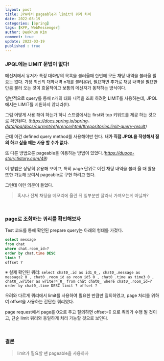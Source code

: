 ```yaml
---
layout: post
title: JPA에서 pageable과 limit의 쿼리 차이
date: 2022-03-19
categories: [Spring]
tags: [KPP, WebMessenger]
author: Deokhun Kim
comment: true
update: 2022-03-19
published : true
---
```


### JPQL에는 LIMIT 문법이 없다!
메신저에서 유저가 특정 대화방의 목록을 불러올때 한번에 모든 채팅 내역을 불러올 필요는 없다.
가장 최신의 대화내역 n개를 불러온뒤, 필요하면 추가로 채팅 내역을 필요한 만큼 불러 오는 것이 효율적이고 보통의 메신저가 동작하는 방식이다.

일반적으로 query를 통해 n개의 대화 내역을 조회 하려면 LIMIT를 사용하는데, JPQL에서는 LIMIT를 지원하지 않더라(!!).

그럼 어떻게 사용 해야 하는가 하니 스프링에서는 first와 top 키워드를 제공 하는 것으로 확인된다.
*(https://docs.spring.io/spring-data/jpa/docs/current/reference/html/#repositories.limit-query-result)*

근데 이건 defined query method를 사용해야만 한다. **내가 직접 JPQL을 작성해서 질의 하고 싶을 때는 사용 할 수가 없다.**

또 다른 방법으론 pageable을 이용하는 방법이 있었다.*(https://duooo-story.tistory.com/49)*

이 방법은 상당히 유용해 보이고, 특히 page 단위로 이전 채팅 내역을 불러 올 때 활용 또한 가능해 보여서 pageable로 구현 하려고 했다.

그런데 이런 의문이 들었다.
> 혹시나 전체 채팅을 메모리에 올린 뒤 일부분만 잘라서 가져오는게 아닐까?


<br/>

### page로 조회하는 쿼리를 확인해보자

Test 코드를 통해 확인된 prepare query는 아래의 형태를 가졌다.

```sql
select message 
from chat
where chat.room_id=? 
order by chat.time DESC 
limit ? 
offset ?
```

※ 실제 확인된 쿼리: `select chat0_.id as id1_0_, chat0_.message as message2_0_, chat0_.room_id as room_id5_0_, chat0_.time as time3_0_, chat0_.writer as writer4_0_ from chat chat0_ where chat0_.room_id=? order by chat0_.time DESC limit ? offset ?
`

우려와 다르게 쿼리에서 limit를 사용하여 필요한 만큼만 질의하였고, page 처리를 위하여 offset을 사용하는 간단한 쿼리였다.

page request에서 page를 0으로 주고 질의하면 offset=0 으로 쿼리가 수행 될 것이고, 단순 limit 쿼리와 동일하게 처리 가능할 것으로 보인다.

<br/>

### **결론**
> limit가 필요할 땐 pageable을 사용하자




